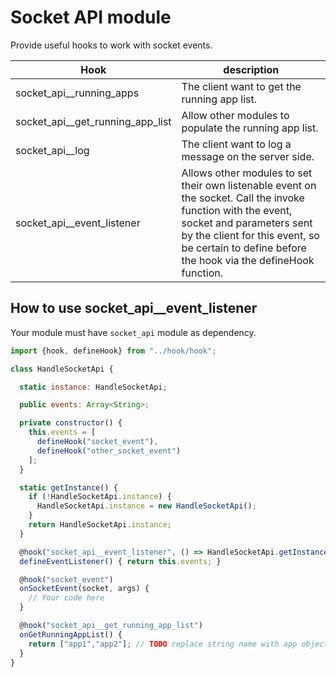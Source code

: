# Socket API module

Provide useful hooks to work with socket events.

| Hook | description |
|------|-------------|
| socket_api__running_apps | The client want to get the running app list. |
| socket_api__get_running_app_list | Allow other modules to populate the running app list. |
| socket_api__log | The client want to log a message on the server side. |
| socket_api__event_listener | Allows other modules to set their own listenable event on the socket. Call the invoke function with the event, socket and parameters sent by the client for this event, so be certain to define before the hook via the defineHook function. |

## How to use socket_api__event_listener

Your module must have `socket_api` module as dependency.
~~~js
import {hook, defineHook} from "../hook/hook";

class HandleSocketApi {

  static instance: HandleSocketApi;

  public events: Array<String>;

  private constructor() {
    this.events = [
      defineHook("socket_event"),
      defineHook("other_socket_event")
    ];
  }

  static getInstance() {
    if (!HandleSocketApi.instance) {
      HandleSocketApi.instance = new HandleSocketApi();
    }
    return HandleSocketApi.instance;
  }

  @hook("socket_api__event_listener", () => HandleSocketApi.getInstance())
  defineEventListener() { return this.events; }

  @hook("socket_event")
  onSocketEvent(socket, args) {
    // Your code here
  }

  @hook("socket_api__get_running_app_list")
  onGetRunningAppList() {
    return ["app1","app2"]; // TODO replace string name with app object.
  }
}

~~~
